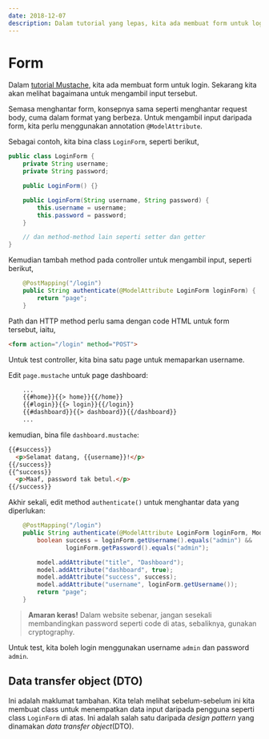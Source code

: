 ```yaml
---
date: 2018-12-07
description: Dalam tutorial yang lepas, kita ada membuat form untuk login. Sekarang kita akan melihat bagaimana untuk mengambil input tersebut.
---
```


# Form

Dalam [tutorial Mustache](mustache.md), kita ada membuat form untuk login.
Sekarang kita akan melihat bagaimana untuk mengambil input tersebut.

Semasa menghantar form, konsepnya sama seperti menghantar request body, cuma
dalam format yang berbeza. Untuk mengambil input daripada form, kita perlu
menggunakan annotation `@ModelAttribute`.

Sebagai contoh, kita bina class `LoginForm`, seperti berikut,

```java
public class LoginForm {
    private String username;
    private String password;

    public LoginForm() {}

    public LoginForm(String username, String password) {
        this.username = username;
        this.password = password;
    }

    // dan method-method lain seperti setter dan getter
}
```

Kemudian tambah method pada controller untuk mengambil input, seperti berikut,

```java
    @PostMapping("/login")
    public String authenticate(@ModelAttribute LoginForm loginForm) {
        return "page";
    }
```

Path dan HTTP method perlu sama dengan code HTML untuk form tersebut, iaitu,

```html
<form action="/login" method="POST">
```

Untuk test controller, kita bina satu page untuk memaparkan username.

Edit `page.mustache` untuk page dashboard:

```html
    ...
    {{#home}}{{> home}}{{/home}}
    {{#login}}{{> login}}{{/login}}
    {{#dashboard}}{{> dashboard}}{{/dashboard}}
    ...
```

kemudian, bina file `dashboard.mustache`:

```html
{{#success}}
  <p>Selamat datang, {{username}}!</p>
{{/success}}
{{^success}}
  <p>Maaf, password tak betul.</p>
{{/success}}
```

Akhir sekali, edit method `authenticate()` untuk menghantar data yang
diperlukan:

```java
    @PostMapping("/login")
    public String authenticate(@ModelAttribute LoginForm loginForm, Model model) {
        boolean success = loginForm.getUsername().equals("admin") &&
                loginForm.getPassword().equals("admin");

        model.addAttribute("title", "Dashboard");
        model.addAttribute("dashboard", true);
        model.addAttribute("success", success);
        model.addAttribute("username", loginForm.getUsername());
        return "page";
    }
```

> **Amaran keras!** Dalam website sebenar, jangan sesekali membandingkan
> password seperti code di atas, sebaliknya, gunakan cryptography.

Untuk test, kita boleh login menggunakan username `admin` dan password `admin`.

## Data transfer object (DTO)

Ini adalah maklumat tambahan. Kita telah melihat sebelum-sebelum ini kita
membuat class untuk menempatkan data input daripada pengguna seperti class
`LoginForm` di atas. Ini adalah salah satu daripada *design pattern* yang
dinamakan *data transfer object*(DTO).
